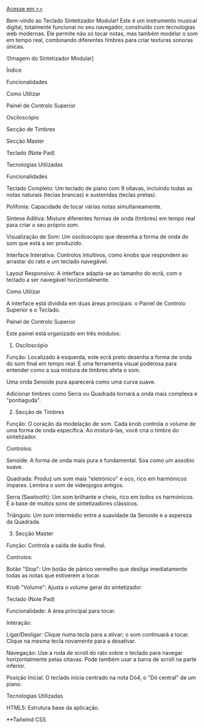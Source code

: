 [Acesse em >>](https://r3vmarcos.github.io/teclado-polifonico-interativo/)



Bem-vindo ao Teclado Sintetizador Modular! Este é um instrumento musical digital, totalmente funcional no seu navegador, construído com tecnologias web modernas. Ele permite não só tocar notas, mas também modelar o som em tempo real, combinando diferentes timbres para criar texturas sonoras únicas.

![Imagem do Sintetizador Modular]

Índice

Funcionalidades

Como Utilizar

Painel de Controlo Superior

Osciloscópio

Secção de Timbres

Secção Master

Teclado (Note Pad)

Tecnologias Utilizadas

Funcionalidades

Teclado Completo: Um teclado de piano com 9 oitavas, incluindo todas as notas naturais (teclas brancas) e sustenidas (teclas pretas).

Polifonia: Capacidade de tocar várias notas simultaneamente.

Síntese Aditiva: Misture diferentes formas de onda (timbres) em tempo real para criar o seu próprio som.

Visualização de Som: Um osciloscópio que desenha a forma de onda do som que está a ser produzido.

Interface Interativa: Controlos intuitivos, como knobs que respondem ao arrastar do rato e um teclado navegável.

Layout Responsivo: A interface adapta-se ao tamanho do ecrã, com o teclado a ser navegável horizontalmente.

Como Utilizar

A interface está dividida em duas áreas principais: o Painel de Controlo Superior e o Teclado.

Painel de Controlo Superior

Este painel está organizado em três módulos:

1. Osciloscópio

Função: Localizado à esquerda, este ecrã preto desenha a forma de onda do som final em tempo real. É uma ferramenta visual poderosa para entender como a sua mistura de timbres afeta o som.

Uma onda Senoide pura aparecerá como uma curva suave.

Adicionar timbres como Serra ou Quadrada tornará a onda mais complexa e "pontiaguda".

2. Secção de Timbres

Função: O coração da modelação de som. Cada knob controla o volume de uma forma de onda específica. Ao misturá-las, você cria o timbre do sintetizador.

Controlos:

Senoide: A forma de onda mais pura e fundamental. Soa como um assobio suave.

Quadrada: Produz um som mais "eletrónico" e oco, rico em harmónicos ímpares. Lembra o som de videojogos antigos.

Serra (Sawtooth): Um som brilhante e cheio, rico em todos os harmónicos. É a base de muitos sons de sintetizadores clássicos.

Triângulo: Um som intermédio entre a suavidade da Senoide e a aspereza da Quadrada.

3. Secção Master

Função: Controla a saída de áudio final.

Controlos:

Botão "Stop": Um botão de pânico vermelho que desliga imediatamente todas as notas que estiverem a tocar.

Knob "Volume": Ajusta o volume geral do sintetizador.

Teclado (Note Pad)

Funcionalidade: A área principal para tocar.

Interação:

Ligar/Desligar: Clique numa tecla para a ativar; o som continuará a tocar. Clique na mesma tecla novamente para a desativar.

Navegação: Use a roda de scroll do rato sobre o teclado para navegar horizontalmente pelas oitavas. Pode também usar a barra de scroll na parte inferior.

Posição Inicial: O teclado inicia centrado na nota Dó4, o "Dó central" de um piano.

Tecnologias Utilizadas

HTML5: Estrutura base da aplicação.

**Tailwind CSS
